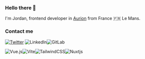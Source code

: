 ### Hello there 👋

I'm Jordan, frontend developer in [Aurion](https://www.agence-aurion.fr/) from France 🇫🇷 Le Mans. 

### Contact me

 [![Twitter](https://img.shields.io/badge/Twitter-%231DA1F2.svg?logo=Twitter&logoColor=white)](https://twitter.com/JordBSN) ![LinkedIn](https://www.linkedin.com/in/jordan-bastin-bb278713a/)![GitLab](https://gitlab.com/JordBSN)

![Vue.js](https://img.shields.io/badge/vuejs-%2335495e.svg?style=for-the-badge&logo=vuedotjs&logoColor=%234FC08D)![Vite](https://img.shields.io/badge/vite-%23646CFF.svg?style=for-the-badge&logo=vite&logoColor=white)![TailwindCSS](https://img.shields.io/badge/tailwindcss-%2338B2AC.svg?style=for-the-badge&logo=tailwind-css&logoColor=white)![Nuxtjs](https://img.shields.io/badge/Nuxt-002E3B?style=for-the-badge&logo=nuxtdotjs&logoColor=#00DC82)
